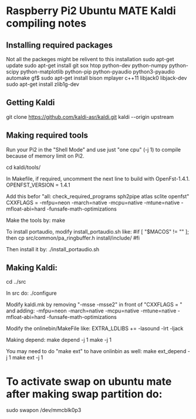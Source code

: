 # Raspberry Pi2 Ubuntu MATE Kaldi compiling notes

## Installing required packages
Not all the packeges might be relivent to this installation
  sudo apt-get update
  sudo apt-get install git sox htop python-dev python-numpy python-scipy python-matplotlib python-pip python-pyaudio python3-pyaudio automake gf$
  sudo apt-get install bison mplayer c++11 libjack0 libjack-dev
  sudo apt-get install  zlib1g-dev

## Getting Kaldi
  git clone https://github.com/kaldi-asr/kaldi.git kaldi --origin upstream


## Making required tools
Run your Pi2 in the "Shell Mode" and use just "one cpu" (-j 1) to compile because of memory limit on Pi2.

  cd kaldi/tools/

In Makefile, if required, uncomment the next line to build with OpenFst-1.4.1.
  OPENFST_VERSION = 1.4.1

Add this befor "all: check_required_programs sph2pipe atlas sclite openfst"
  CXXFLAGS = -mfpu=neon -march=native -mcpu=native -mtune=native -mfloat-abi=hard -funsafe-math-optimizations

Make the tools by:
  make

To install portaudio, modify install_portaudio.sh like:
  #if [ "$MACOS" != "" ]; then
      cp src/common/pa_ringbuffer.h install/include/
  #fi

Then install it by:
  ./install_portaudio.sh


## Making Kaldi:
  cd ../src

In src do:
  ./configure

Modify kaldi.mk by removing "-msse -msse2" in front of "CXXFLAGS = " and adding:
  -mfpu=neon -march=native -mcpu=native -mtune=native -mfloat-abi=hard -funsafe-math-optimizations

Modify the onlinebin/MakeFile like:
  EXTRA_LDLIBS += -lasound -lrt -ljack

Making depend:
  make depend -j 1
  make -j 1

You may need to do "make ext" to have onlinbin as well:
  make ext_depend -j 1
  make ext -j 1




# To activate swap on ubuntu mate after making swap partition do:
sudo swapon /dev/mmcblk0p3
